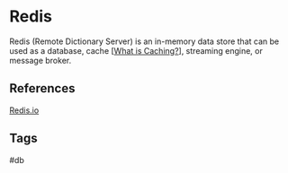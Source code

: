 # Redis

Redis (Remote Dictionary Server) is an in-memory data store that can be used as a database, cache [[What is Caching?](./202309120328)], streaming engine, or message broker.  

## References
[Redis.io](https://redis.io/)  

## Tags
#db
